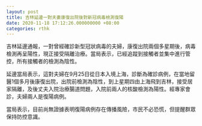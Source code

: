```yaml
---
layout: post
title: 吉林延邊一對夫妻康復出院後對新冠病毒檢測復陽
date: 2020-11-18 17:12:26.000000000 +08:00
categories: rthk
---
```


吉林延邊通報，一對曾經確診新型冠狀病毒的夫婦，康復出院兩個多星期後，病毒檢測再呈陽性，現正接受隔離治療。當局表示，已經追蹤到接觸者並集中進行管控，所有接觸者的檢測為陰性。

延邊當局表示，這對夫婦在9月25日從日本入境上海，診斷為確診病例，在當地留醫1個多月後康復出院，出院前檢測為陰性，到上星期四由上海飛到吉林，接受居家隔離，及後丈夫入院治療腸道問題，入院前兩人的核酸檢測為陽性。經專家會診，夫婦兩人是復陽病例。

當局表示，目前尚無證據表明復陽病例存在傳播風險，市民不必恐慌，但提醒群眾保持防控意識。
